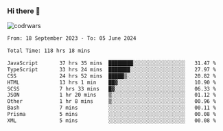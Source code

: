 ### Hi there 👋


![codrwars](https://www.codewars.com/users/rsschool_c9af20f58c35c696/badges/micro) 

<!--START_SECTION:waka-->

```txt
From: 18 September 2023 - To: 05 June 2024

Total Time: 118 hrs 18 mins

JavaScript       37 hrs 35 mins  ████████░░░░░░░░░░░░░░░░░   31.47 %
TypeScript       33 hrs 24 mins  ███████░░░░░░░░░░░░░░░░░░   27.97 %
CSS              24 hrs 52 mins  █████▒░░░░░░░░░░░░░░░░░░░   20.82 %
HTML             13 hrs 1 min    ██▓░░░░░░░░░░░░░░░░░░░░░░   10.90 %
SCSS             7 hrs 33 mins   █▓░░░░░░░░░░░░░░░░░░░░░░░   06.33 %
JSON             1 hr 20 mins    ▒░░░░░░░░░░░░░░░░░░░░░░░░   01.12 %
Other            1 hr 8 mins     ▒░░░░░░░░░░░░░░░░░░░░░░░░   00.96 %
Bash             7 mins          ░░░░░░░░░░░░░░░░░░░░░░░░░   00.11 %
Prisma           5 mins          ░░░░░░░░░░░░░░░░░░░░░░░░░   00.08 %
XML              5 mins          ░░░░░░░░░░░░░░░░░░░░░░░░░   00.08 %
```

<!--END_SECTION:waka-->
